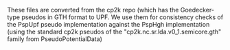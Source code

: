 These files are converted from the cp2k repo (which has the Goedecker-type pseudos
in GTH format to UPF. We use them for consistency checks of the PspUpf pseudo
implementation against the PspHgh implementation (using the standard cp2k
pseudos of the "cp2k.nc.sr.lda.v0_1.semicore.gth" family from PseudoPotentialData)

